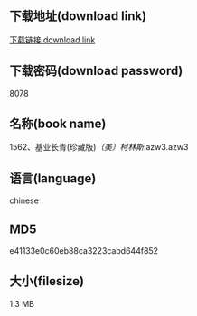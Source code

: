 ## 下载地址(download link)
[下载链接 download link](https://voluble-croquembouche-d321dc.netlify.app/?s=1562%E3%80%81%E5%9F%BA%E4%B8%9A%E9%95%BF%E9%9D%92%28%E7%8F%8D%E8%97%8F%E7%89%88%29_%EF%BC%88%E7%BE%8E%EF%BC%89%E6%9F%AF%E6%9E%97%E6%96%AF_.azw3)

## 下载密码(download password)
8078

## 名称(book name)
1562、基业长青(珍藏版)_（美）柯林斯_.azw3.azw3

## 语言(language)
chinese

## MD5
e41133e0c60eb88ca3223cabd644f852

## 大小(filesize)
1.3 MB
